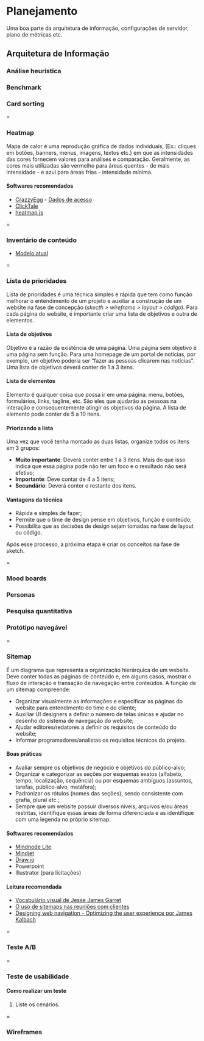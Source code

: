 # Planejamento
Uma boa parte da arquitetura de informação, configurações de servidor, plano de métricas etc.


## Arquitetura de Informação

### Análise heurística

### Benchmark

### Card sorting

=

### Heatmap

Mapa de calor é uma reprodução gráfica de dados individuais, (Ex.: cliques em botões, banners, menus, imagens, textos etc.) em que as intensidades das cores fornecem valores para análises e comparação. Geralmente, as cores mais utilizadas são vermelho para áreas quentes - de mais intensidade - e azul para áreas frias - intensidade mínima.

#### Softwares recomendados

* [CrazzyEgg](http://www.crazyegg.com/) - [Dados de acesso](http://wiki.a2/index.php/A2_Comunica%C3%A7%C3%A3o)
* [ClickTale](http://www.clicktale.com/)
* [heatmap.js](http://www.patrick-wied.at/static/heatmapjs/index.html)

=

### Inventário de conteúdo

* [Modelo atual](https://docs.google.com/a/a2comunicacao.com.br/spreadsheet/ccc?key=0Aggni3b2jqIVdEp1ZXJCQk44YXNkOVBGMGZoYTFrV0E#gid=0)

=

### Lista de prioridades

Lista de prioridades é uma técnica simples e rápida que tem como função melhorar o entendimento de um projeto e auxiliar a construção de um website na fase de concepção (_skecth > wireframe > layout > código_). Para cada página do website, é importante criar uma lista de objetivos e outra de elementos.

#### Lista de objetivos
Objetivo é a razão da existência de uma página. Uma página sem objetivo é uma página sem função. Para uma homepage de um portal de notícias, por exemplo, um objetivo poderia ser “fazer as pessoas clicarem nas notícias”. Uma lista de objetivos deverá conter de 1 a 3 itens.

#### Lista de elementos
Elemento é qualquer coisa que possa ir em uma página: menu, botões, formulários, links, tagline, etc. São eles que ajudarão as pessoas na interação e consequentemente atingir os objetivos da página. A lista de elemento pode conter de 5 a 10 itens.

#### Priorizando a lista
Uma vez que você tenha montado as duas listas, organize todos os itens em 3 grupos:
* **Muito importante**: Deverá conter entre 1 a 3 itens. Mais do que isso indica que essa página pode não ter um foco e o resultado não será efetivo;
* **Importante**: Deve contar de 4 a 5 itens;
* **Secundário**: Deverá conter o restante dos itens.

#### Vantagens da técnica
* Rápida e simples de fazer;
* Permite que o time de design pense em objetivos, função e conteúdo;
* Possibilita que as decisões de design sejam tomadas na fase de layout ou código.

Após esse processo, a próxima etapa é criar os conceitos na fase de sketch.

=

### Mood boards

### Personas

### Pesquisa quantitativa

### Protótipo navegável

=

### Sitemap

É um diagrama que representa a organização hierárquica de um website. Deve conter todas as páginas de conteúdo e, em alguns casos, mostrar o fluxo de interação e transação de navegação entre conteúdos. A função de um sitemap compreende:

* Organizar visualmente as informações e especificar as páginas do website para entendimento do time e do cliente;
* Auxiliar UI designers a definir o número de telas únicas e ajudar no desenho do sistema de navegação do website;
* Ajudar editores/redatores a definir os requisitos de conteúdo do website;
* Informar programadores/analistas os requisitos técnicos do projeto.

#### Boas práticas
* Avaliar sempre os objetivos de negócio e objetivos do público-alvo;
* Organizar e categorizar as seções por esquemas exatos (alfabeto, tempo, localização, sequência) ou por esquemas ambíguos (assuntos, tarefas, público-alvo, metáfora);
* Padronizar os rótulos (nomes das seções), sendo consistente com grafia, plural etc.;
* Sempre que um website possuir diversos níveis, arquivos e/ou áreas restritas, identifique essas áreas de forma diferenciada e as identifique com uma legenda no próprio sitemap.

#### Softwares recomendados
* [Mindnode Lite](https://mindnode.com/)
* [Mindjet](http://www.mindjet.com/mindmanager/)
* [Draw.io](http://www.draw.io/)
* Powerpoint
* Illustrator (para licitações)

#### Leitura recomendada

* [Vocabulário visual de Jesse James Garret](http://www.jjg.net/ia/visvocab/)
* [O uso de sitemaps nas reuniões com clientes](http://arquiteturadeinformacao.com/recursos/metodologia/o-uso-de-sitemaps-nas-reunioes-com-clientes/)
* [Designing web navigation - Optimizing the user experience por James Kalbach](http://shop.oreilly.com/product/9780596528102.do)

=

### Teste A/B

=

### Teste de usabilidade

#### Como realizar um teste

1. Liste os cenários.

=

### Wireframes
